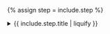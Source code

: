 {% assign step = include.step %}
<details class="mb-2" markdown="1">
  <summary class="rounded mb-0.5 bg-gray-200 p-2">{{ include.step.title | liquify }}</summary>

  {% if step.content %}
  {{ include.step.content | liquify | markdownify }}
  {% elsif step.include_content %}
  {% assign include_path = step.include_content | append: ".md" %}
  {% capture included_content %}{% include {{ include_path }} %}{% endcapture %}
  {{ included_content | liquify | markdownify }}
  {% else %}
      {% raise "content or include_content must be set when using the `cleanup.inline` block" %}
  {% endif %}

</details>
